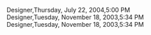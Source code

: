 ﻿Designer,Thursday, July 22, 2004,5:00 PM  Designer,Tuesday, November 18, 2003,5:34 PM  Designer,Tuesday, November 18, 2003,5:34 PM